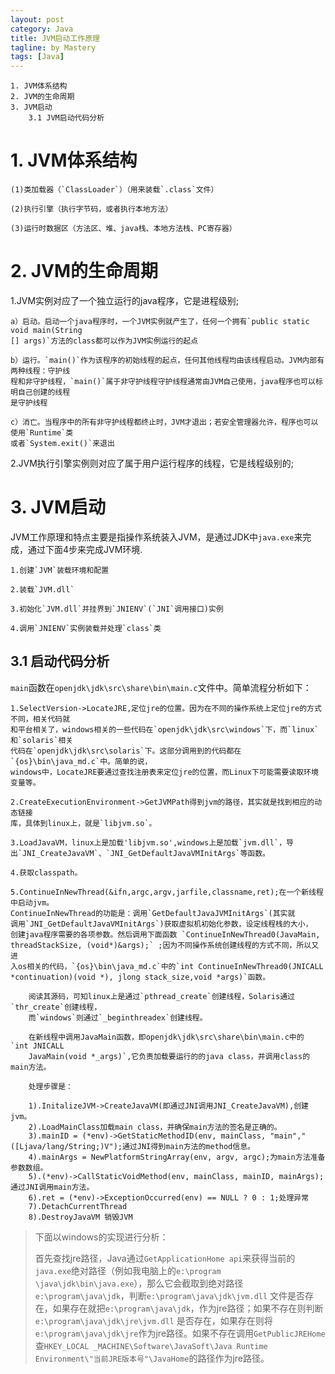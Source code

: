 ```yaml
---
layout: post
category: Java
title: JVM启动工作原理
tagline: by Mastery
tags: [Java]
---
```


    1. JVM体系结构
    2. JVM的生命周期
    3. JVM启动
        3.1 JVM启动代码分析

<!--more-->

# 1. JVM体系结构

    (1)类加载器（`ClassLoader`）（用来装载`.class`文件）

    (2)执行引擎（执行字节码，或者执行本地方法）

    (3)运行时数据区（方法区、堆、java栈、本地方法栈、PC寄存器）


# 2. JVM的生命周期

1.JVM实例对应了一个独立运行的java程序，它是进程级别;
    
    a）启动。启动一个java程序时，一个JVM实例就产生了，任何一个拥有`public static void main(String
    [] args)`方法的class都可以作为JVM实例运行的起点

    b）运行。`main()`作为该程序的初始线程的起点，任何其他线程均由该线程启动。JVM内部有两种线程：守护线
    程和非守护线程，`main()`属于非守护线程守护线程通常由JVM自己使用，java程序也可以标明自己创建的线程
    是守护线程

    c）消亡。当程序中的所有非守护线程都终止时，JVM才退出；若安全管理器允许，程序也可以使用`Runtime`类
    或者`System.exit()`来退出

2.JVM执行引擎实例则对应了属于用户运行程序的线程，它是线程级别的;

# 3. JVM启动

JVM工作原理和特点主要是指操作系统装入JVM，是通过JDK中`java.exe`来完成，通过下面4步来完成JVM环境.

    1.创建`JVM`装载环境和配置

    2.装载`JVM.dll`

    3.初始化`JVM.dll`并挂界到`JNIENV`(`JNI`调用接口)实例

    4.调用`JNIENV`实例装载并处理`class`类

## 3.1 启动代码分析

`main`函数在`openjdk\jdk\src\share\bin\main.c`文件中。简单流程分析如下：

    1.SelectVersion->LocateJRE,定位jre的位置。因为在不同的操作系统上定位jre的方式不同，相关代码就
    和平台相关了，windows相关的一些代码在`openjdk\jdk\src\windows`下，而`linux`和`solaris`相关
    代码在`openjdk\jdk\src\solaris`下。这部分调用到的代码都在`{os}\bin\java_md.c`中。简单的说，
    windows中，LocateJRE要通过查找注册表来定位jre的位置，而Linux下可能需要读取环境变量等。

    2.CreateExecutionEnvironment->GetJVMPath得到jvm的路径，其实就是找到相应的动态链接
    库，具体到linux上，就是`libjvm.so`。

    3.LoadJavaVM，linux上是加载'libjvm.so',windows上是加载`jvm.dll`，导
    出`JNI_CreateJavaVM`、`JNI_GetDefaultJavaVMInitArgs`等函数。

    4.获取classpath。

    5.ContinueInNewThread(&ifn,argc,argv,jarfile,classname,ret);在一个新线程中启动jvm。
    ContinueInNewThread的功能是：调用`GetDefaultJavaJVMInitArgs`(其实就
    调用`JNI_GetDefaultJavaVMInitArgs`)获取虚拟机初始化参数，设定线程栈的大小，
    创建java程序需要的各项参数。然后调用下面函数 `ContinueInNewThread0(JavaMain, 
    threadStackSize, (void*)&args);` ;因为不同操作系统创建线程的方式不同，所以又进
    入os相关的代码，`{os}\bin\java_md.c`中的`int ContinueInNewThread0(JNICALL 
    *continuation)(void *), jlong stack_size,void *args)`函数。
        
        阅读其源码，可知linux上是通过`pthread_create`创建线程，Solaris通过`thr_create`创建线程，
        而`windows`则通过`_beginthreadex`创建线程。
        
        在新线程中调用JavaMain函数，即openjdk\jdk\src\share\bin\main.c中的 `int JNICALL 
        JavaMain(void *_args)`,它负责加载要运行的的java class，并调用class的main方法。
        
        处理步骤是：
        
        1).InitalizeJVM->CreateJavaVM(即通过JNI调用JNI_CreateJavaVM),创建jvm。
        2).LoadMainClass加载main class，并确保main方法的签名是正确的。 
        3).mainID = (*env)->GetStaticMethodID(env, mainClass, "main","([Ljava/lang/String;)V");通过JNI得到main方法的method信息。 
        4).mainArgs = NewPlatformStringArray(env, argv, argc);为main方法准备参数数组。 
        5).(*env)->CallStaticVoidMethod(env, mainClass, mainID, mainArgs);通过JNI调用main方法。 
        6).ret = (*env)->ExceptionOccurred(env) == NULL ? 0 : 1;处理异常 
        7).DetachCurrentThread 
        8).DestroyJavaVM 销毁JVM

>下面以windows的实现进行分析：
>
>首先查找jre路径，Java通过`GetApplicationHome api`来获得当前的`java.exe`绝对路径（例如我电脑上的`e:\program
>\java\jdk\bin\java.exe`），那么它会截取到绝对路径`e:\program\java\jdk`，判断`e:\program\java\jdk\jvm.dll`
>文件是否存在，如果存在就把`e:\program\java\jdk`，作为jre路径；如果不存在则判断`e:\program\java\jdk\jre\jvm.dll`
>是否存在，如果存在则将`e:\program\java\jdk\jre`作为jre路径。如果不存在调用`GetPublicJREHome`查`HKEY_LOCAL
>_MACHINE\Software\JavaSoft\Java Runtime Environment\"当前JRE版本号"\JavaHome`的路径作为jre路径。

